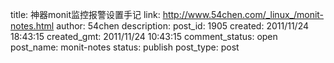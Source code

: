 title: 神器monit监控报警设置手记
link: http://www.54chen.com/_linux_/monit-notes.html
author: 54chen
description: 
post_id: 1905
created: 2011/11/24 18:43:15
created_gmt: 2011/11/24 10:43:15
comment_status: open
post_name: monit-notes
status: publish
post_type: post
